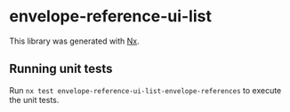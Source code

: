 # envelope-reference-ui-list

This library was generated with [Nx](https://nx.dev).

## Running unit tests

Run `nx test envelope-reference-ui-list-envelope-references` to execute the unit tests.
